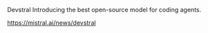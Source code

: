 Devstral
Introducing the best open-source model for coding agents.

https://mistral.ai/news/devstral